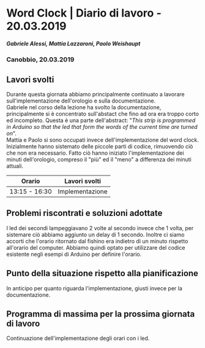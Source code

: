# Word Clock | Diario di lavoro - 20.03.2019
##### Gabriele Alessi, Mattia Lazzaroni, Paolo Weishaupt
### Canobbio, 20.03.2019

## Lavori svolti
Durante questa giornata abbiamo principalmente continuato a lavorare sull'implementazione dell'orologio e sulla documentazione.  
Gabriele nel corso della lezione ha svolto la documentazione, principalmente si è concentrato sull'abstact che fino ad ora era troppo corto ed incompleto.  Questa è una parte dell'abstract: "*This strip is programmed in Arduino so that the led that form the words of the current time are turned on*".  
Mattia e Paolo si sono occupati invece dell'implementazione del word clock. Inizialmente hanno sistemato delle piccole parti di codice, rimuovendo ciò che non era necessario. Fatto ciò hanno iniziato l'implementazione dei minuti dell'orologio, compreso il "più" ed il "meno" a differenza dei minuti attuali.  

| Orario | Lavori svolti |
| - | - |
|13:15 - 16:30 | Implementazione |

##  Problemi riscontrati e soluzioni adottate
I led dei secondi lampeggiavano 2 volte al secondo invece che 1 volta, per sistemare ciò abbiamo aggiunto un delay di 1 secondo.
Inoltre ci siamo accorti che l'orario ritornato dal fishino era indietro di un minuto rispetto all'orario del computer. Abbiamo quindi optato per utilizzare del codice esistente negli esempi di Arduino per definire l'orario.
##  Punto della situazione rispetto alla pianificazione
In anticipo per quanto riguarda l'implementazione, giusti invece per la documentazione.
## Programma di massima per la prossima giornata di lavoro
Continuazione dell'implementazione degli orari con i led.